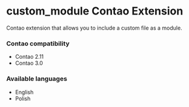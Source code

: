 custom_module Contao Extension
==============================

Contao extension that allows you to include a custom file as a module.

### Contao compatibility
- Contao 2.11
- Contao 3.0

### Available languages
- English
- Polish